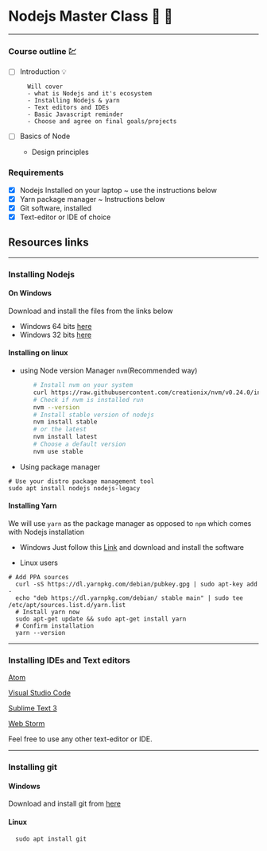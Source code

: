 # Nodejs Master Class :muscle: :rocket:
***
### Course outline :chart:

-[ ] Introduction :bulb:
        
        Will cover 
        - what is Nodejs and it's ecosystem
        - Installing Nodejs & yarn
        - Text editors and IDEs
        - Basic Javascript reminder
        - Choose and agree on final goals/projects
 
 -[ ] Basics of Node
    
    - Design principles
    
 
 ### Requirements
 -[x] Nodejs Installed on your laptop ~ use the instructions below
 -[x] Yarn package manager ~ Instructions below
 -[x] Git software, installed
 -[x] Text-editor or IDE of choice
  
 ## Resources links
 ***
 ### Installing Nodejs
 #### On Windows
Download and install the files from the links below
 - Windows 64 bits [here](https://nodejs.org)
 - Windows 32 bits [here](https://nodejs.org)

#### Installing on linux 
 
 - using Node version Manager `nvm`(Recommended way)
 ```bash
        # Install nvm on your system
        curl https://raw.githubusercontent.com/creationix/nvm/v0.24.0/install.sh | bash
        # Check if nvm is installed run
        nvm --version
        # Install stable version of nodejs
        nvm install stable
        # or the latest
        nvm install latest
        # Choose a default version
        nvm use stable
 ```
 
 -  Using package manager
 ```shell
 # Use your distro package management tool
 sudo apt install nodejs nodejs-legacy 
 ```
 
 #### Installing Yarn
 We will use `yarn` as the package manager as opposed to `npm` which comes with Nodejs installation
 - Windows
    Just follow this [Link](https://yarnpkg.com/latest.msi) and download and install the software
    
 - Linux users
  ```shell
  # Add PPA sources
    curl -sS https://dl.yarnpkg.com/debian/pubkey.gpg | sudo apt-key add -
    echo "deb https://dl.yarnpkg.com/debian/ stable main" | sudo tee /etc/apt/sources.list.d/yarn.list
    # Install yarn now
    sudo apt-get update && sudo apt-get install yarn
    # Confirm installation
    yarn --version
  ```
  
  *** 
  
  ### Installing IDEs and Text editors
  [Atom]()
  
  [Visual Studio Code]()
  
  [Sublime Text 3]()
  
  [Web Storm]()
  
  Feel free to use any other text-editor or IDE.
  
  
  ***
  
  ### Installing git
  #### Windows
  Download and install git from [here](https://git)
  
  #### Linux
  ```shell
    sudo apt install git
  ```